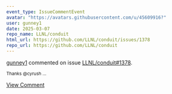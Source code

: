 ```yaml
---
event_type: IssueCommentEvent
avatar: "https://avatars.githubusercontent.com/u/45609916?"
user: gunney1
date: 2025-03-07
repo_name: LLNL/conduit
html_url: https://github.com/LLNL/conduit/issues/1378
repo_url: https://github.com/LLNL/conduit
---
```


<a href='https://github.com/gunney1' target='_blank'>gunney1</a> commented on issue <a href='https://github.com/LLNL/conduit/issues/1378' target='_blank'>LLNL/conduit#1378</a>.

<small>Thanks @cyrush ...</small>

<a href='https://github.com/LLNL/conduit/issues/1378' target='_blank'>View Comment</a>